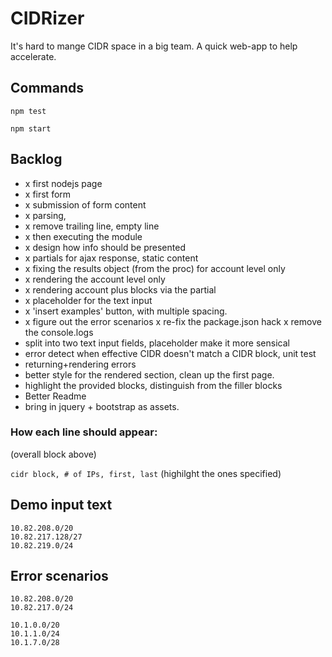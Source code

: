 # CIDRizer

It's hard to mange CIDR space in a big team.
A quick web-app to help accelerate.

## Commands

`npm test`

`npm start`

## Backlog

- x first nodejs page
- x first form
- x submission of form content
- x parsing,
- x remove trailing line, empty line
- x then executing the module
- x design how info should be presented
- x partials for ajax response, static content
- x fixing the results object (from the proc) for account level only
- x rendering the account level only
- x rendering account plus blocks via the partial
- x placeholder for the text input
- x 'insert examples' button, with multiple spacing.
- x figure out the error scenarios
    x re-fix the package.json hack
    x remove the console.logs
- split into two text input fields, placeholder make it more sensical
- error detect when effective CIDR doesn't match a CIDR block, unit test
- returning+rendering errors
- better style for the rendered section, clean up the first page.
- highlight the provided blocks, distinguish from the filler blocks
- Better Readme
- bring in jquery + bootstrap as assets.

### How each line should appear:

(overall block above)

`cidr block, # of IPs, first, last`
(highilght the ones specified)

## Demo input text

```
10.82.208.0/20
10.82.217.128/27
10.82.219.0/24
```

## Error scenarios

```
10.82.208.0/20
10.82.217.0/24
```

```
10.1.0.0/20
10.1.1.0/24
10.1.7.0/28
```